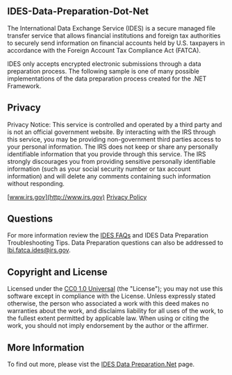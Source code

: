 ## IDES-Data-Preparation-Dot-Net
The International Data Exchange Service (IDES) is a secure managed file transfer service that allows financial institutions and foreign tax authorities to securely send information on financial accounts held by U.S. taxpayers in accordance with the Foreign Account Tax Compliance Act (FATCA). 

IDES only accepts encrypted electronic submissions through a data preparation process. The following sample is one of many possible implementations of the data preparation process created for the .NET Framework. 

## Privacy
Privacy Notice: This service is controlled and operated by a third party and is not an official government website. By interacting with the IRS through this service, you may be providing non-government third parties access to your personal information. The IRS does not keep or share any personally identifiable information that you provide through this service. The IRS strongly discourages you from providing sensitive personally identifiable information (such as your social security number or tax account information) and will delete any comments containing such information without responding.

[www.irs.gov](http://www.irs.gov)
[Privacy Policy](http://www.irs.gov/privacy)
 
## Questions
For more information review the [IDES FAQs](http://www.irs.gov/Businesses/Corporations/FATCA-IDES-Technical-FAQs) and IDES Data Preparation Troubleshooting Tips. Data Preparation questions can also be addressed to lbi.fatca.ides@irs.gov.

## Copyright and License 
Licensed under the [CC0 1.0 Universal](/LICENSE) (the "License"); you may not use this software except in compliance with the License.
Unless expressly stated otherwise, the person who associated a work with this deed makes no warranties about the work, and disclaims liability for all uses of the work, to the fullest extent permitted by applicable law. When using or citing the work, you should not imply endorsement by the author or the affirmer.

## More Information 
To find out more, please vist the [IDES Data Preparation.Net]( http://irsgov.github.io/IDES-Data-Preparation-Dot-Net) page.
